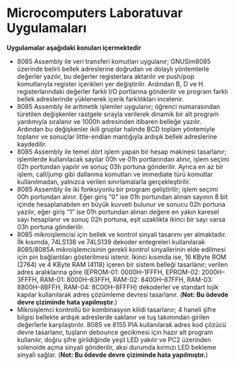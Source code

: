 # Microcomputers Laboratuvar Uygulamaları
**Uygulamalar aşağıdaki konuları içermektedir**

- 8085 Assembly ile veri transferi komutları uygulanır; GNUSim8085 üzerinde belirli bellek adreslerine doğrudan ve dolaylı yöntemlerle değerler yazılır, bu değerler registerlara aktarılır ve push/pop komutlarıyla register içerikleri yer değiştirilir. Ardından B, D ve H registerlarındaki değerler farklı I/O portlarına gönderilir ve program farklı bellek adreslerinde yüklenerek içerik farklılıkları incelenir.
- 8085 Assembly ile aritmetik işlemler uygulanır; öğrenci numarasından türetilen değişkenler rastgele sırayla verilerek dinamik bir alt program yardımıyla sıralanır ve 1000h adresinden itibaren belleğe yazılır. Ardından bu değişkenler ikili gruplar halinde BCD toplam yöntemiyle toplanır ve sonuçlar little-endian mantığıyla ardışık bellek adreslerine kaydedilir.
- 8085 Assembly ile temel dört işlem yapan bir hesap makinesi tasarlanır; işlemlerde kullanılacak sayılar 00h ve 01h portlarından alınır, işlem seçimi 02h portundan yapılır ve sonuç 03h portuna gönderilir. Ayrıca en az bir işlem, call/jump gibi dallanma komutları ve immediate türü komutlar kullanılmadan, yalnızca verilen sınırlamalarla gerçekleştirilir.
- 8085 Assembly ile iki fonksiyonlu bir program geliştirilir; işlem seçimi 00h portundan alınır. Eğer giriş “0” ise 01h portundan alınan sayının 8 bit içinde hesaplanabilen en büyük kuvveti bulunur ve sonucu 02h portuna yazılır, eğer giriş “1” ise 01h portundan alınan değere en yakın karesel sayı hesaplanır ve sonuç 02h portuna, eşit uzaklıkta ikinci bir sayı varsa 03h portuna gönderilir.
- 8085 mikroişlemcisi için bellek ve kontrol sinyali tasarımı yer almaktadır. İlk kısımda, 74LS138 ve 74LS139 dekoder entegreleri kullanılarak 8085/8085A mikroişlemcisinin gerekli kontrol sinyallerinin elde edilmesi için pin bağlantıları gösterilmesi istenir. İkinci kısımda ise, 16 KByte ROM (2764) ve 4 KByte RAM (4118) içeren bir sistem belleği tasarlanır; verilen adres aralıklarına göre (EPROM-01: 0000H–1FFFH, EPROM-02: 2000H–3FFFH, RAM-01: 8000H–83FFH, RAM-02: 8400H–87FFH, RAM-03: 8800H–8BFFH, RAM-04: 8C00H–8FFFH) dekoderler ve standart lojik kapılar kullanılarak adres çözümleme devresi tasarlanır. (**Not: Bu ödevde devre çiziminde hata yapılmıştır.**)
- Mikroişlemci kontrollü bir kombinasyon kilidi tasarlanır; 4 haneli şifre bilgisi bellekte ardışık adreslerde saklanır ve tuş takımından girilen değerlerle karşılaştırılır. 8085 ve 8155 PIA kullanılarak adres kod çözücü devre tasarlanır, tuşların debounce gecikmesi için hazır alt program kullanılır, doğru şifre girildiğinde yeşil LED yakılır ve PC2 üzerinden solenoide açma sinyali gönderilir, aksi durumda kırmızı LED bekleme sinyali sağlar. (**Not: Bu ödevde devre çiziminde hata yapılmıştır.**)
